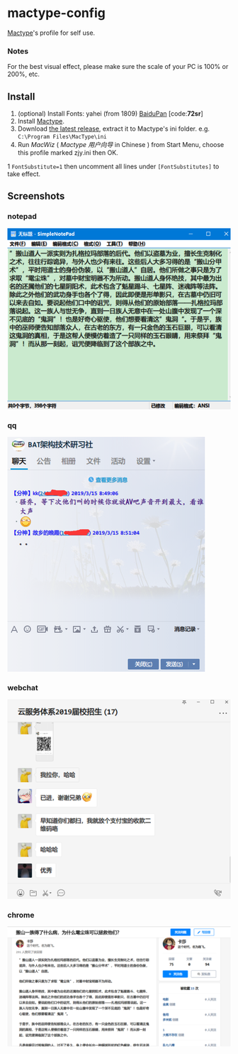 # mactype-config
[Mactype](https://github.com/snowie2000/mactype)'s profile for self use. 

### Notes

For the best visual effect, please make sure the scale of your PC is 100% or 200%, etc.



## Install

1. (optional) Install Fonts: yahei (from 1809) [BaiduPan](https://pan.baidu.com/s/1b5pxOTvG8_2Sro6BuZj3Jg) [code:**72sr**]
2. Install [Mactype](http://www.mactype.net/).
3. Download [the latest release](https://github.com/hyrious/Mactype.Profile.Mac/archive/master.zip), extract it to Mactype's ini folder.
   e.g. `C:\Program Files\MacType\ini`
4. Run *MacWiz* ( *Mactype 用户向导* in Chinese ) from Start Menu, choose this profile marked zjy.ini then OK.

1 `FontSubstitute=1` then uncomment all lines under `[FontSubstitutes]` to take effect.



## Screenshots



### notepad

![notepad](https://raw.githubusercontent.com/zhangjianying/mactype-config/master/images/notepad.png)

### qq

![qq.png](https://raw.githubusercontent.com/zhangjianying/mactype-config/master/images/qq.png)

### webchat

![webchat](https://raw.githubusercontent.com/zhangjianying/mactype-config/master/images/webchat.png)

### chrome

![chrome](https://raw.githubusercontent.com/zhangjianying/mactype-config/master/images/zhihu.png)

